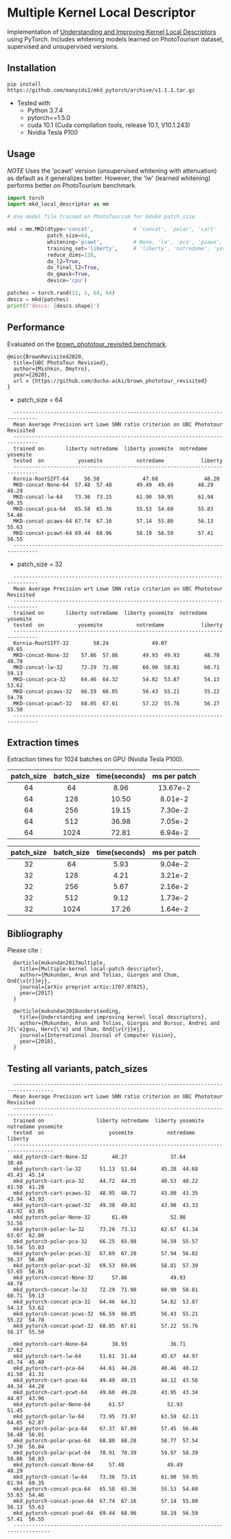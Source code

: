 # Multiple Kernel Local Descriptor

Implementation of [Understanding and Improving Kernel Local Descriptors](https://arxiv.org/abs/1811.11147) using PyTorch.
Includes whitening models learned on PhotoTourism dataset, supervised and unsupervised versions.

## Installation
`pip install https://github.com/manyids2/mkd_pytorch/archive/v1.1.1.tar.gz`

- Tested with
  - Python 3.7.4
  - pytorch==1.5.0
  - cuda 10.1 (Cuda compilation tools, release 10.1, V10.1.243)
  - Nvidia Tesla P100

## Usage

*NOTE* Uses the 'pcawt' version (unsupervised whitening with attenuation) as default as it generalizes better. However, the 'lw' (learned whitening) performs better on PhotoTourism benchmark.

```python
import torch
import mkd_local_descriptor as mm

# Use model_file trained on PhotoTourism for 64x64 patch_size.

mkd = mm.MKD(dtype='concat',             # 'concat', 'polar', 'cart'
             patch_size=64,
             whitening='pcawt',          # None, 'lw', 'pca', 'pcaws', 'pcawt'
             training_set='liberty',     # 'liberty', 'notredame', 'yosemite'
             reduce_dims=128,
             do_l2=True,
             do_final_l2=True,
             do_gmask=True,
             device='cpu')

patches = torch.rand(12, 1, 64, 64)
descs = mkd(patches)
print(f'descs: {descs.shape}')
```

## Performance

Evaluated on the [brown_phototour_revisited benchmark](https://github.com/ducha-aiki/brown_phototour_revisited).

```
@misc{BrownRevisited2020,
  title={UBC PhotoTour Revisied},
  author={Mishkin, Dmytro},
  year={2020},
  url = {https://github.com/ducha-aiki/brown_phototour_revisited}
}
```


- patch_size = 64
```
  ------------------------------------------------------------------------------
  Mean Average Precision wrt Lowe SNN ratio criterion on UBC Phototour Revisited
  ------------------------------------------------------------------------------
  trained on       liberty notredame  liberty yosemite  notredame yosemite
  tested  on           yosemite           notredame            liberty
  ------------------------------------------------------------------------------
  Kornia-RootSIFT-64     56.58              47.68               48.20
  MKD-concat-None-64  57.48  57.48        49.49  49.49        48.29  48.29
  MKD-concat-lw-64    73.36  73.15        61.90  59.95        61.94  60.35
  MKD-concat-pca-64   65.58  65.36        55.53  54.60        55.03  54.46
  MKD-concat-pcaws-64 67.74  67.16        57.14  55.80        56.13  55.63
  MKD-concat-pcawt-64 69.44  68.96        58.19  56.59        57.41  56.55
  ------------------------------------------------------------------------------
```

- patch_size = 32

```
  ------------------------------------------------------------------------------
  Mean Average Precision wrt Lowe SNN ratio criterion on UBC Phototour Revisited
  ------------------------------------------------------------------------------
  trained on       liberty notredame  liberty yosemite  notredame yosemite
  tested  on           yosemite           notredame            liberty
  ------------------------------------------------------------------------------
  Kornia-RootSIFT-32        58.24              49.07               49.65
  MKD-concat-None-32    57.86  57.86        49.93  49.93        48.78  48.78
  MKD-concat-lw-32      72.29  71.98        60.90  58.81        60.71  59.13
  MKD-concat-pca-32     64.46  64.32        54.82  53.87        54.13  53.62
  MKD-concat-pcaws-32   66.59  66.05        56.43  55.21        55.22  54.78
  MKD-concat-pcawt-32   68.05  67.61        57.22  55.76        56.27  55.50
  ------------------------------------------------------------------------------
```

## Extraction times

Extraction times for 1024 batches on GPU (Nvidia Tesla P100).

|patch_size|batch_size| time(seconds)| ms per patch
|:--------:|:--------:|:------------:|:-----------:
|    64    | 64       |  8.96        | 13.67e-2
|    64    | 128      | 10.50        |  8.01e-2
|    64    | 256      | 19.15        |  7.30e-2
|    64    | 512      | 36.98        |  7.05e-2
|    64    | 1024     | 72.81        |  6.94e-2

|patch_size|batch_size| time(seconds)| ms per patch
|:--------:|:--------:|:------------:|:---------:
|    32    | 64       |  5.93        |  9.04e-2
|    32    | 128      |  4.21        |  3.21e-2
|    32    | 256      |  5.67        |  2.16e-2
|    32    | 512      |  9.12        |  1.73e-2
|    32    | 1024     | 17.26        |  1.64e-2

## Bibliography

  Please cite :
```
  @article{mukundan2017multiple,
    title={Multiple-kernel local-patch descriptor},
    author={Mukundan, Arun and Tolias, Giorgos and Chum, Ond{\v{r}}ej},
    journal={arXiv preprint arXiv:1707.07825},
    year={2017}
  }

  @article{mukundan2018understanding,
    title={Understanding and improving kernel local descriptors},
    author={Mukundan, Arun and Tolias, Giorgos and Bursuc, Andrei and J{\'e}gou, Herv{\'e} and Chum, Ond{\v{r}}ej},
    journal={International Journal of Computer Vision},
    year={2018},
  }
```


## Testing all variants, patch_sizes

```
  -----------------------------------------------------------------------------------
  Mean Average Precision wrt Lowe SNN ratio criterion on UBC Phototour Revisited
  -----------------------------------------------------------------------------------
  trained on                 liberty notredame  liberty yosemite  notredame yosemite
  tested  on                     yosemite           notredame            liberty
  -----------------------------------------------------------------------------------
  mkd_pytorch-cart-None-32        40.27              37.64               38.46
  mkd_pytorch-cart-lw-32      51.13  51.04        45.28  44.68        45.43  45.14
  mkd_pytorch-cart-pca-32     44.72  44.35        40.53  40.22        41.50  41.28
  mkd_pytorch-cart-pcaws-32   48.95  48.72        43.80  43.35        43.94  43.93
  mkd_pytorch-cart-pcawt-32   49.38  49.02        43.90  43.33        43.92  43.85
  mkd_pytorch-polar-None-32       61.49              52.98               51.56
  mkd_pytorch-polar-lw-32     73.20  73.12        62.67  61.34        63.07  62.00
  mkd_pytorch-polar-pca-32    66.25  65.98        56.59  55.57        55.54  55.03
  mkd_pytorch-polar-pcws-32   67.69  67.20        57.94  56.82        56.37  56.00
  mkd_pytorch-polar-pcwt-32   69.53  69.06        58.81  57.39        57.65  56.91
  mkd_pytorch-concat-None-32      57.86              49.93               48.78
  mkd_pytorch-concat-lw-32    72.29  71.98        60.90  58.81        60.71  59.13
  mkd_pytorch-concat-pca-32   64.46  64.32        54.82  53.87        54.13  53.62
  mkd_pytorch-concat-pcws-32  66.59  66.05        56.43  55.21        55.22  54.78
  mkd_pytorch-concat-pcwt-32  68.05  67.61        57.22  55.76        56.27  55.50

  mkd_pytorch-cart-None-64        38.93              36.71               37.62
  mkd_pytorch-cart-lw-64      51.61  51.44        45.67  44.97        45.74  45.40
  mkd_pytorch-cart-pca-64     44.61  44.26        40.46  40.12        41.50  41.31
  mkd_pytorch-cart-pcws-64    49.49  49.15        44.12  43.56        44.34  44.28
  mkd_pytorch-cart-pcwt-64    49.60  49.20        43.95  43.34        44.07  43.96
  mkd_pytorch-polar-None-64      61.57              52.93               51.45
  mkd_pytorch-polar-lw-64     73.95  73.97        63.59  62.13        64.05  62.87
  mkd_pytorch-polar-pca-64    67.37  67.09        57.45  56.46        56.48  56.01
  mkd_pytorch-polar-pcws-64   68.80  68.28        58.77  57.54        57.30  56.84
  mkd_pytorch-polar-pcwt-64   70.91  70.39        59.97  58.39        58.86  58.03
  mkd_pytorch-concat-None-64     57.48              49.49               48.29
  mkd_pytorch-concat-lw-64    73.36  73.15        61.90  59.95        61.94  60.35
  mkd_pytorch-concat-pca-64   65.58  65.36        55.53  54.60        55.03  54.46
  mkd_pytorch-concat-pcws-64  67.74  67.16        57.14  55.80        56.13  55.63
  mkd_pytorch-concat-pcwt-64  69.44  68.96        58.19  56.59        57.41  56.55
  ----------------------------------------------------------------------------------
```

